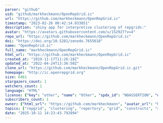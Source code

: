 ```yaml
---
parser: "github"
uid: "github/markheckmann/OpenRepGrid.ic"
url: "https://github.com/markheckmann/OpenRepGrid.ic"
timestamp: "2023-02-26 00:42:14.033851"
description: "shiny app for interpretive clustering of repgrids:"
avatar: "https://avatars.githubusercontent.com/u/152927?v=4"
repo_url: "https://github.com/markheckmann/OpenRepGrid.ic"
doi: "https://doi.org/10.5281/zenodo.7655618"
name: "OpenRepGrid.ic"
full_name: "markheckmann/OpenRepGrid.ic"
html_url: "https://github.com/markheckmann/OpenRepGrid.ic"
created_at: "2019-11-17T11:26:18Z"
updated_at: "2022-04-24T13:36:50Z"
clone_url: "https://github.com/markheckmann/OpenRepGrid.ic.git"
homepage: "http://ic.openrepgrid.org"
size: 6461
stargazers_count: 1
watchers_count: 1
language: "HTML"
license: {"key": "other", "name": "Other", "spdx_id": "NOASSERTION", "url": null, "node_id": "MDc6TGljZW5zZTA="}
subscribers_count: 1
owner: {"html_url": "https://github.com/markheckmann", "avatar_url": "https://avatars.githubusercontent.com/u/152927?v=4", "login": "markheckmann", "type": "User"}
topics: ["repgrid", "clustering", "repertory", "grid", "constructs", "shiny"]
date: "2025-10-11 14:23:43.792894"
---
```


